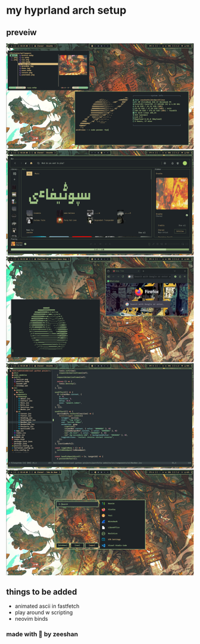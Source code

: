 # my hyprland arch setup

## preveiw

![Screenshot 1](screenshots/1.png)
![Screenshot 2](screenshots/2.png)
![Screenshot 3](screenshots/3.png)
![Screenshot 4](screenshots/4.png)
![Screenshot 5](screenshots/5.png)

## things to be added 

- animated ascii in fastfetch
- play around w scripting
- neovim binds

### made with 🧡 by zeeshan